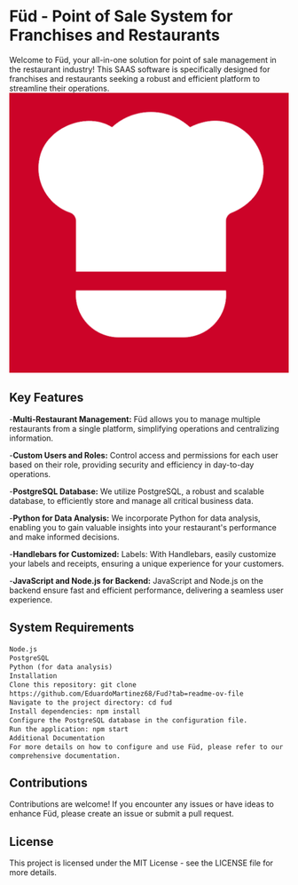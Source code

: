 # Füd - Point of Sale System for Franchises and Restaurants
Welcome to Füd, your all-in-one solution for point of sale management in the restaurant industry! This SAAS software is specifically designed for franchises and restaurants seeking a robust and efficient platform to streamline their operations.
![Füd Logo](/FUD.png)

## Key Features
-**Multi-Restaurant Management:** Füd allows you to manage multiple restaurants from a single platform, simplifying operations and centralizing information.

-**Custom Users and Roles:** Control access and permissions for each user based on their role, providing security and efficiency in day-to-day operations.

-**PostgreSQL Database:** We utilize PostgreSQL, a robust and scalable database, to efficiently store and manage all critical business data.

-**Python for Data Analysis:** We incorporate Python for data analysis, enabling you to gain valuable insights into your restaurant's performance and make informed decisions.

-**Handlebars for Customized:**  Labels: With Handlebars, easily customize your labels and receipts, ensuring a unique experience for your customers.

-**JavaScript and Node.js for Backend:**  JavaScript and Node.js on the backend ensure fast and efficient performance, delivering a seamless user experience.

## System Requirements
    Node.js
    PostgreSQL
    Python (for data analysis)
    Installation
    Clone this repository: git clone https://github.com/EduardoMartinez68/Fud?tab=readme-ov-file
    Navigate to the project directory: cd fud
    Install dependencies: npm install
    Configure the PostgreSQL database in the configuration file.
    Run the application: npm start
    Additional Documentation
    For more details on how to configure and use Füd, please refer to our comprehensive documentation.

## Contributions
Contributions are welcome! If you encounter any issues or have ideas to enhance Füd, please create an issue or submit a pull request.

## License
This project is licensed under the MIT License - see the LICENSE file for more details.